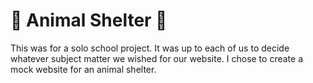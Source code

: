 # 🐾 Animal Shelter 🐾

This was for a solo school project.  It was up to each of us to decide whatever subject matter we wished for our website.  I chose to create a mock website for an animal shelter.
